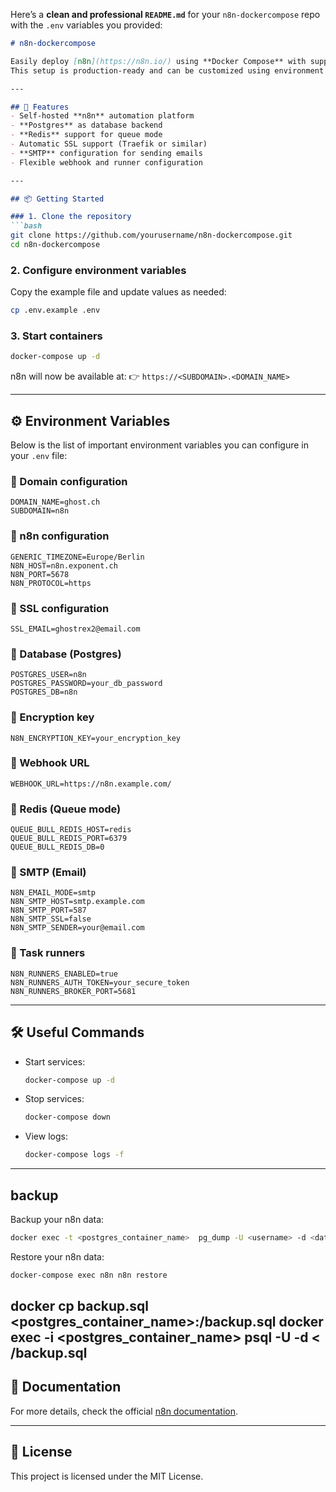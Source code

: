 Here’s a **clean and professional `README.md`** for your `n8n-dockercompose` repo with the `.env` variables you provided:

````markdown
# n8n-dockercompose

Easily deploy [n8n](https://n8n.io/) using **Docker Compose** with support for Postgres, Redis, SSL, and SMTP.  
This setup is production-ready and can be customized using environment variables.

---

## 🚀 Features
- Self-hosted **n8n** automation platform
- **Postgres** as database backend
- **Redis** support for queue mode
- Automatic SSL support (Traefik or similar)
- **SMTP** configuration for sending emails
- Flexible webhook and runner configuration

---

## 📦 Getting Started

### 1. Clone the repository
```bash
git clone https://github.com/yourusername/n8n-dockercompose.git
cd n8n-dockercompose
````

### 2. Configure environment variables

Copy the example file and update values as needed:

```bash
cp .env.example .env
```

### 3. Start containers

```bash
docker-compose up -d
```

n8n will now be available at:
👉 `https://<SUBDOMAIN>.<DOMAIN_NAME>`

---

## ⚙️ Environment Variables

Below is the list of important environment variables you can configure in your `.env` file:

### 🔹 Domain configuration

```env
DOMAIN_NAME=ghost.ch
SUBDOMAIN=n8n
```

### 🔹 n8n configuration

```env
GENERIC_TIMEZONE=Europe/Berlin
N8N_HOST=n8n.exponent.ch
N8N_PORT=5678
N8N_PROTOCOL=https
```

### 🔹 SSL configuration

```env
SSL_EMAIL=ghostrex2@email.com
```

### 🔹 Database (Postgres)

```env
POSTGRES_USER=n8n
POSTGRES_PASSWORD=your_db_password
POSTGRES_DB=n8n
```

### 🔹 Encryption key

```env
N8N_ENCRYPTION_KEY=your_encryption_key
```

### 🔹 Webhook URL

```env
WEBHOOK_URL=https://n8n.example.com/
```

### 🔹 Redis (Queue mode)

```env
QUEUE_BULL_REDIS_HOST=redis
QUEUE_BULL_REDIS_PORT=6379
QUEUE_BULL_REDIS_DB=0
```

### 🔹 SMTP (Email)

```env
N8N_EMAIL_MODE=smtp
N8N_SMTP_HOST=smtp.example.com
N8N_SMTP_PORT=587
N8N_SMTP_SSL=false
N8N_SMTP_SENDER=your@email.com
```

### 🔹 Task runners

```env
N8N_RUNNERS_ENABLED=true
N8N_RUNNERS_AUTH_TOKEN=your_secure_token
N8N_RUNNERS_BROKER_PORT=5681
```

---

## 🛠️ Useful Commands

* Start services:

  ```bash
  docker-compose up -d
  ```
* Stop services:

  ```bash
  docker-compose down
  ```
* View logs:

  ```bash
  docker-compose logs -f
  ```

---

## backup

Backup your n8n data:

```bash
docker exec -t <postgres_container_name>  pg_dump -U <username> -d <database> > backup.sql
```

Restore your n8n data:

```bash
docker-compose exec n8n n8n restore
```
docker cp backup.sql <postgres_container_name>:/backup.sql
docker exec -i <postgres_container_name> psql -U <username> -d <database> < /backup.sql
---

## 📖 Documentation

For more details, check the official [n8n documentation](https://docs.n8n.io/).

---

## 📝 License

This project is licensed under the MIT License.
